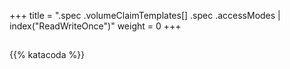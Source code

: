 +++
title = ".spec .volumeClaimTemplates[] .spec .accessModes | index(\"ReadWriteOnce\")"
weight = 0
+++

## 




{{% katacoda %}}
